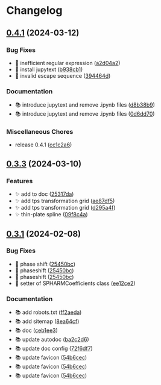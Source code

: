 # Changelog

## [0.4.1](https://github.com/noshita/ktch/compare/v0.4.1...v0.4.1) (2024-03-12)


### Bug Fixes

* 🐛  inefficient regular expression ([a2d04a2](https://github.com/noshita/ktch/commit/a2d04a2de7bbf204e289e2c2e4cdf75b0a59565f))
* 🐛 install jupytext ([b938cb1](https://github.com/noshita/ktch/commit/b938cb1e52a77191069538942caeb71f46c07c1f))
* 🐛 invalid escape sequence ([394464d](https://github.com/noshita/ktch/commit/394464d84c1ec0da8fd50c12bd4a93c80afbe31c))


### Documentation

* 📚 introduce jupytext and remove .ipynb files ([d8b38b9](https://github.com/noshita/ktch/commit/d8b38b9a11408da1fd464a0f2c7b268688c23350))
* 📚 introduce jupytext and remove .ipynb files ([0d6dd70](https://github.com/noshita/ktch/commit/0d6dd705a53a52495e15e945612b4185ffd2b0a5))


### Miscellaneous Chores

* release 0.4.1 ([cc1c2a6](https://github.com/noshita/ktch/commit/cc1c2a62aeaebf444b14e05285378e6de8463860))

## [0.3.3](https://github.com/noshita/ktch/compare/v0.3.2...v0.3.3) (2024-03-10)


### Features

* ✨ add to doc ([25317da](https://github.com/noshita/ktch/commit/25317da0805b13316e767a563460c597da2066a9))
* ✨ add tps transformation grid ([ae87df5](https://github.com/noshita/ktch/commit/ae87df55d6f9590ac11f1be94ab493c647f71980))
* ✨ add tps transformation grid ([d295a4f](https://github.com/noshita/ktch/commit/d295a4fbc1629475b1fb4f85a569e4b178704f75))
* ✨ thin-plate spline ([09f8c4a](https://github.com/noshita/ktch/commit/09f8c4a4c7cd6061e8a55939b9cb1801386267ca))

## [0.3.1](https://github.com/noshita/ktch/compare/v0.3.0...v0.3.1) (2024-02-08)


### Bug Fixes

* 🐛 phase shift ([25450bc](https://github.com/noshita/ktch/commit/25450bc4f112f0f81e9ba34d4d832275302320be))
* 🐛 phaseshift ([25450bc](https://github.com/noshita/ktch/commit/25450bc4f112f0f81e9ba34d4d832275302320be))
* 🐛 phaseshift ([25450bc](https://github.com/noshita/ktch/commit/25450bc4f112f0f81e9ba34d4d832275302320be))
* 🐛 setter of SPHARMCoefficients class ([ee12ce2](https://github.com/noshita/ktch/commit/ee12ce2e62243c48ac657b322f62fb9fe0ee4231))


### Documentation

* 📚 add robots.txt ([ff2aeda](https://github.com/noshita/ktch/commit/ff2aedaf031ca032dac0b8daf40c170a40cb1b3a))
* 📚 add sitemap ([8ea64cf](https://github.com/noshita/ktch/commit/8ea64cffe07cac0f3a11734b7c94eaec511e60e1))
* 📚 doc ([ceb1ee3](https://github.com/noshita/ktch/commit/ceb1ee310ce9b00f13b836592ea73a39074b43a9))
* 📚 update autodoc ([ba2c2d6](https://github.com/noshita/ktch/commit/ba2c2d6cc66325fbbf6758a5ad260f1c723fb116))
* 📚 update doc config ([72f6df7](https://github.com/noshita/ktch/commit/72f6df73d8d7ce97644382a6b26e22eefbb00c39))
* 📚 update favicon ([54b6cec](https://github.com/noshita/ktch/commit/54b6cec17a9ac894ebcabfde7514722b4c046712))
* 📚 update favicon ([54b6cec](https://github.com/noshita/ktch/commit/54b6cec17a9ac894ebcabfde7514722b4c046712))
* 📚 update favicon ([54b6cec](https://github.com/noshita/ktch/commit/54b6cec17a9ac894ebcabfde7514722b4c046712))
